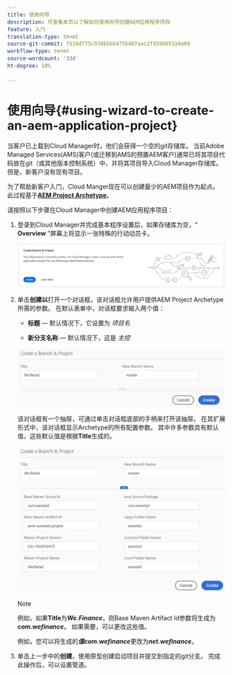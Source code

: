 ```yaml
---
title: 使用向导
description: 可查看本页以了解如何使用向导创建AEM应用程序项目
feature: 入门
translation-type: tm+mt
source-git-commit: fb10d775c930b5bb475b497aac2fd59b053a9a00
workflow-type: tm+mt
source-wordcount: '334'
ht-degree: 10%

---
```



# 使用向导{#using-wizard-to-create-an-aem-application-project}

当客户已上载到Cloud Manager时，他们会获得一个空的git存储库。 当前Adobe Managed Services(AMS)客户(或迁移到AMS的预置AEM客户)通常已将其项目代码放在git（或其他版本控制系统）中，并将其项目导入Cloud Manager存储库。 但是，新客户没有现有项目。

为了帮助新客户入门，Cloud Manger现在可以创建最少的AEM项目作为起点。 此过程基于&#x200B;[**AEM Project Archetype**](https://github.com/Adobe-Marketing-Cloud/aem-project-archetype)。


请按照以下步骤在Cloud Manager中创建AEM应用程序项目：

1. 登录到Cloud Manager并完成基本程序设置后，如果存储库为空，“ **Overview** ”屏幕上将显示一张特殊的行动动员卡。

   ![](assets/image2018-10-3_14-29-44.png)

1. 单击&#x200B;**创建以**&#x200B;打开一个对话框，该对话框允许用户提供AEM Project Archetype所需的参数。 在默认表单中，对话框要求输入两个值：

   * **标题**  — 默认情况下，它设置为 *项目名*

   * **新分支名称**  — 默认情况下，这是 *主控*

   ![](assets/screen_shot_2018-10-08at55825am.png)

   该对话框有一个抽屉，可通过单击对话框底部的手柄来打开该抽屉。 在其扩展形式中，该对话框显示Archetype的所有配置参数。 其中许多参数具有默认值，这些默认值是根据&#x200B;**Title**&#x200B;生成的。

   ![](assets/screen_shot_2018-10-08at60032am.png)

   >[!NOTE]
   >
   >例如，如果&#x200B;**Title**&#x200B;为&#x200B;***We.Finance***，则Base Maven Artifact Id参数将生成为&#x200B;***com.wefinance***。 如果需要，可以更改这些值。
   >
   >
   >例如，您可以将生成的&#x200B;***值com.wefinance***&#x200B;更改为&#x200B;***net.wefinance***。

1. 单击上一步中的&#x200B;**创建**，使用原型创建启动项目并提交到指定的git分支。 完成此操作后，可以设置管道。